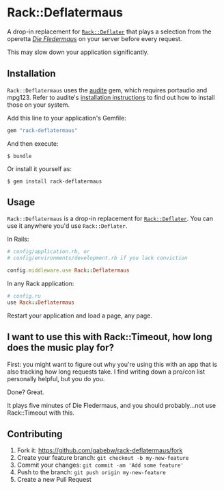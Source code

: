 # Rack::Deflatermaus

A drop-in replacement for [`Rack::Deflater`] that plays a selection from the
operetta *[Die Fledermaus][wiki]* on your server before every request.

This may slow down your application significantly.

[`Rack::Deflater`]: http://robots.thoughtbot.com/content-compression-with-rack-deflater
[wiki]: https://en.wikipedia.org/wiki/Die_Fledermaus

## Installation

`Rack::Deflatermaus` uses the [audite] gem, which requires portaudio and mpg123.
Refer to audite's [installation instructions][audite-libs] to find out how to
install those on your system.

[audite]: https://github.com/georgi/audite
[audite-libs]: https://github.com/georgi/audite#requirements

Add this line to your application's Gemfile:

```ruby
gem "rack-deflatermaus"
```

And then execute:

    $ bundle

Or install it yourself as:

    $ gem install rack-deflatermaus

## Usage

`Rack::Deflatermaus` is a drop-in replacement for [`Rack::Deflater`]. You can
use it anywhere you'd use `Rack::Deflater`.

In Rails:

```ruby
# config/application.rb, or
# config/environments/development.rb if you lack conviction

config.middleware.use Rack::Deflatermaus
```

In any Rack application:

```ruby
# config.ru
use Rack::Deflatermaus
```

Restart your application and load a page, any page.

## I want to use this with Rack::Timeout, how long does the music play for?

First: you might want to figure out why you're using this with an app that is
also tracking how long requests take. I find writing down a pro/con list
personally helpful, but you do you.

Done? Great.

It plays five minutes of Die Fledermaus, and you should probably...not use
Rack::Timeout with this.

## Contributing

1. Fork it: https://github.com/gabebw/rack-deflatermaus/fork
2. Create your feature branch: `git checkout -b my-new-feature`
3. Commit your changes: `git commit -am 'Add some feature'`
4. Push to the branch: `git push origin my-new-feature`
5. Create a new Pull Request
